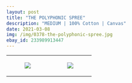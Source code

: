 ```yaml
---
layout: post
title: "THE POLYPHONIC SPREE"
description: "MEDIUM | 100% Cotton | Canvas"
date: 2021-03-08
img: /img/0378-the-polyphonic-spree.jpg
ebay_id: 233989913447
---
```




<table style="width:100%;"><tr><td style="vertical-align:top;">
      <figure class="tmblr-full" data-orig-height="2048" data-orig-width="1365" data-orig-src="https://concertshirts.netlify.app/shirts/0378/0378-01.jpg"><img src="https://64.media.tumblr.com/23f2c5858d1b3dd81d50396a97621ed6/c69c693179470058-ba/s540x810/e6ca058ec508c82266e9067e46ad3717035caf76.jpg" data-orig-height="2048" data-orig-width="1365" data-orig-src="https://concertshirts.netlify.app/shirts/0378/0378-01.jpg"/></figure></td>
    <td style="vertical-align:top;">
      <figure class="tmblr-full" data-orig-height="2048" data-orig-width="1365" data-orig-src="https://concertshirts.netlify.app/shirts/0378/0378-02.jpg"><img src="https://64.media.tumblr.com/53c6a385755e0ace8d195a764faf287c/c69c693179470058-ca/s540x810/8ea6c73b48c7732a5e75d6129cb6c98aa255b9fa.jpg" data-orig-height="2048" data-orig-width="1365" data-orig-src="https://concertshirts.netlify.app/shirts/0378/0378-02.jpg"/></figure></td>
  </tr></table>

